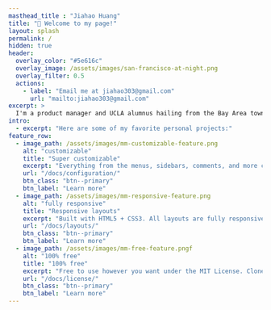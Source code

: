 ```yaml
---
masthead_title : "Jiahao Huang"
title: "👋 Welcome to my page!"
layout: splash
permalink: /
hidden: true
header:
  overlay_color: "#5e616c"
  overlay_image: /assets/images/san-francisco-at-night.png
  overlay_filter: 0.5
  actions:
    - label: "Email me at jiahao303@gmail.com"
      url: "mailto:jiahao303@gmail.com"
excerpt: >
  I'm a product manager and UCLA alumnus hailing from the Bay Area town of Alameda, CA. Feel free to check out my personal projects, work experience, or learn more about me!
intro: 
  - excerpt: "Here are some of my favorite personal projects:"
feature_row:
  - image_path: /assets/images/mm-customizable-feature.png
    alt: "customizable"
    title: "Super customizable"
    excerpt: "Everything from the menus, sidebars, comments, and more can be configured or set with YAML Front Matter."
    url: "/docs/configuration/"
    btn_class: "btn--primary"
    btn_label: "Learn more"
  - image_path: /assets/images/mm-responsive-feature.png
    alt: "fully responsive"
    title: "Responsive layouts"
    excerpt: "Built with HTML5 + CSS3. All layouts are fully responsive with helpers to augment your content."
    url: "/docs/layouts/"
    btn_class: "btn--primary"
    btn_label: "Learn more"
  - image_path: /assets/images/mm-free-feature.pngf
    alt: "100% free"
    title: "100% free"
    excerpt: "Free to use however you want under the MIT License. Clone it, fork it, customize it... whatever!"
    url: "/docs/license/"
    btn_class: "btn--primary"
    btn_label: "Learn more"      
---
```


<!-- {% include feature_row id="intro" type="center" %}

{% include feature_row %} -->